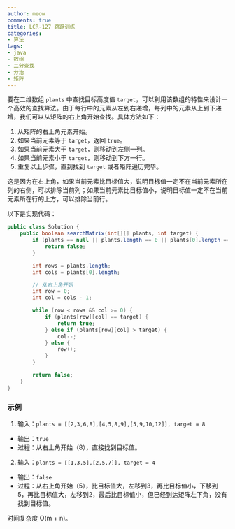 ```yaml
---
author: meow
comments: true
title: LCR-127 跳跃训练
categories:
- 算法
tags:
- java
- 数组
- 二分查找
- 分治
- 矩阵
---
```


要在二维数组 `plants` 中查找目标高度值 `target`，可以利用该数组的特性来设计一个高效的查找算法。由于每行中的元素从左到右递增，每列中的元素从上到下递增，我们可以从矩阵的右上角开始查找。具体方法如下：

1. 从矩阵的右上角元素开始。
2. 如果当前元素等于 `target`，返回 `true`。
3. 如果当前元素大于 `target`，则移动到左侧一列。
4. 如果当前元素小于 `target`，则移动到下方一行。
5. 重复以上步骤，直到找到 `target` 或者矩阵遍历完毕。

这是因为在右上角，如果当前元素比目标值大，说明目标值一定不在当前元素所在列的右侧，可以排除当前列；如果当前元素比目标值小，说明目标值一定不在当前元素所在行的上方，可以排除当前行。

以下是实现代码：

```java
public class Solution {
    public boolean searchMatrix(int[][] plants, int target) {
        if (plants == null || plants.length == 0 || plants[0].length == 0) {
            return false;
        }

        int rows = plants.length;
        int cols = plants[0].length;

        // 从右上角开始
        int row = 0;
        int col = cols - 1;

        while (row < rows && col >= 0) {
            if (plants[row][col] == target) {
                return true;
            } else if (plants[row][col] > target) {
                col--;
            } else {
                row++;
            }
        }

        return false;
    }
}
```

### 示例
1. 输入：`plants = [[2,3,6,8],[4,5,8,9],[5,9,10,12]], target = 8`
  - 输出：`true`
  - 过程：从右上角开始（8），直接找到目标值。
2. 输入：`plants = [[1,3,5],[2,5,7]], target = 4`
  - 输出：`false`
  - 过程：从右上角开始（5），比目标值大，左移到3，再比目标值小，下移到5，再比目标值大，左移到2，最后比目标值小，但已经到达矩阵左下角，没有找到目标值。

 时间复杂度 O(m + n)。
